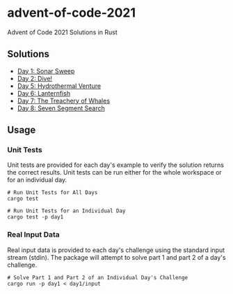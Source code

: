 # advent-of-code-2021

Advent of Code 2021 Solutions in Rust

## Solutions

- [Day 1: Sonar Sweep](day1)
- [Day 2: Dive!](day2)
- [Day 5: Hydrothermal Venture](day5)
- [Day 6: Lanternfish](day6)
- [Day 7: The Treachery of Whales](day7)
- [Day 8: Seven Segment Search](day8)

## Usage

### Unit Tests

Unit tests are provided for each day's example to verify the solution returns the correct results. Unit tests can be run
either for the whole workspace or for an individual day.

```shell
# Run Unit Tests for All Days
cargo test

# Run Unit Tests for an Individual Day
cargo test -p day1
```

### Real Input Data

Real input data is provided to each day's challenge using the standard input stream (stdin). The package will attempt to
solve part 1 and part 2 of a day's challenge.

```shell
# Solve Part 1 and Part 2 of an Individual Day's Challenge
cargo run -p day1 < day1/input
```
